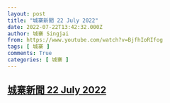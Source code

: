```yaml
---
layout: post
title: "城寨新聞 22 July 2022"
date: 2022-07-22T13:42:32.000Z
author: 城寨 Singjai
from: https://www.youtube.com/watch?v=BjfhIoRIfog
tags: [ 城寨 ]
comments: True
categories: [ 城寨 ]
---
```

<!--1658497352000-->
[城寨新聞 22 July 2022](https://www.youtube.com/watch?v=BjfhIoRIfog)
------

<div>

</div>
